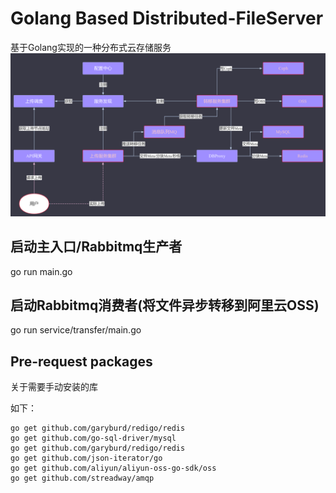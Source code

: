 # Golang Based Distributed-FileServer

基于Golang实现的一种分布式云存储服务
![Go](https://github.com/XavierWangHX/Go-FileStore-Server/blob/main/structure.png)
## 启动主入口/Rabbitmq生产者
go run main.go

## 启动Rabbitmq消费者(将文件异步转移到阿里云OSS)
go run service/transfer/main.go

## Pre-request packages 
关于需要手动安装的库

如下：
```shell
go get github.com/garyburd/redigo/redis
go get github.com/go-sql-driver/mysql
go get github.com/garyburd/redigo/redis
go get github.com/json-iterator/go
go get github.com/aliyun/aliyun-oss-go-sdk/oss
go get github.com/streadway/amqp
